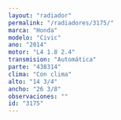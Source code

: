 ```yaml
---
layout: "radiador"
permalink: "/radiadores/3175/"
marca: "Honda"
modelo: "Civic"
ano: "2014"
motor: "L4 1.8 2.4"
transmision: "Automática"
parte: "438314"
clima: "Con clima"
alto: "14 3/4"
ancho: "26 3/8"
observaciones: ""
id: "3175"
---
```



